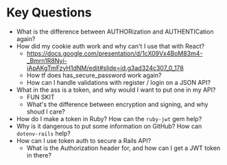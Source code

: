 # Key Questions
- What is the difference between AUTHORization and AUTHENTICation again?
- How did my cookie auth work and why can't I use that with React?
  - https://docs.google.com/presentation/d/1cX09Vx4BoM83m4-_Bmrn1R8Nyi-iApAKgTmFzyH1dNM/edit#slide=id.g3ad324c307_0_178
  - How tf does has_secure_password work again?
  - How can I handle validations with register / login on a JSON API?
- What in the ass is a token, and why would I want to put one in my API?
  - FUN SKIT
  - What's the difference between encryption and signing, and why shoud I care?
- How do I make a token in Ruby? How can the `ruby-jwt` gem help?
- Why is it dangerous to put some information on GitHub? How can `dotenv-rails` help?
- How can I use token auth to secure a Rails API?
  - What is the Authorization header for, and how can I get a JWT token in there?
